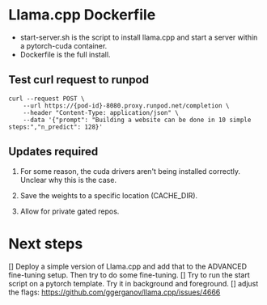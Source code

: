# Llama.cpp Dockerfile

- start-server.sh is the script to install llama.cpp and start a server within a pytorch-cuda container.
- Dockerfile is the full install.

## Test curl request to runpod
```
curl --request POST \
    --url https://{pod-id}-8080.proxy.runpod.net/completion \
    --header "Content-Type: application/json" \
    --data '{"prompt": "Building a website can be done in 10 simple steps:","n_predict": 128}'
```

## Updates required
1. For some reason, the cuda drivers aren't being installed correctly. Unclear why this is the case.

1. Save the weights to a specific location (CACHE_DIR).
1. Allow for private gated repos.

# Next steps
[] Deploy a simple version of Llama.cpp and add that to the ADVANCED fine-tuning setup. Then try to do some fine-tuning.
[] Try to run the start script on a pytorch template. Try it in background and foreground. 
[] adjust the flags: https://github.com/ggerganov/llama.cpp/issues/4666